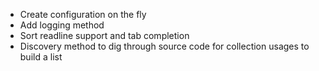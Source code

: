 * Create configuration on the fly
* Add logging method
* Sort readline support and tab completion
* Discovery method to dig through source code for collection usages to build a list
